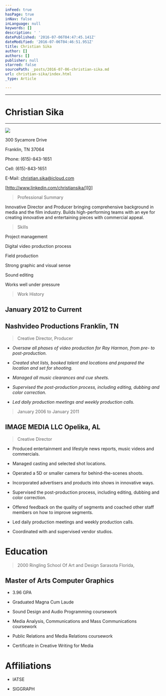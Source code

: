 ```yaml
---
inFeed: true
hasPage: true
inNav: false
inLanguage: null
keywords: []
description: ' '
datePublished: '2016-07-06T04:47:45.141Z'
dateModified: '2016-07-06T04:46:51.951Z'
title: Christian Sika
author: []
authors: []
publisher: null
starred: false
sourcePath: _posts/2016-07-06-christian-sika.md
url: christian-sika/index.html
_type: Article

---
```

****

# Christian Sika

****
![](https://the-grid-user-content.s3-us-west-2.amazonaws.com/30ed6690-1562-40b5-8c54-34d6265194d0.jpg)

300 Sycamore Drive

Franklin, TN 37064

Phone: (615)-843-1651

Cell: (615)-843-1651

E-Mail: christian.sika@icloud.com

[http://www.linkedin.com/christiansika/][0]

> Professional Summary

Innovative Director and Producer bringing comprehensive background in media and the film industry. Builds high-performing teams with an eye for creating innovative and entertaining pieces with commercial appeal.

> Skills

Project management

Digital video production process

Field production

Strong graphic and visual sense

Sound editing

Works well under pressure

> Work History

## January 2012 to Current

## Nashvideo Productions Franklin, TN

> Creative Director, Producer 

* _Oversaw all phases of video production for Ray Harmon, from pre- to post-production._

* _Created shot lists, booked talent and locations and prepared the location and set for shooting._

* _Managed all music clearances and cue sheets._

* _Supervised the post-production process, including editing, dubbing and color correction._

* _Led daily production meetings and weekly production calls._

> January 2006 to January 2011

## IMAGE MEDIA LLC Opelika, AL

> Creative Director 

* Produced entertainment and lifestyle news reports, music videos and commercials.

* Managed casting and selected shot locations.

* Operated a 5D or smaller camera for behind-the-scenes shoots.

* Incorporated advertisers and products into shows in innovative ways.

* Supervised the post-production process, including editing, dubbing and color correction.

* Offered feedback on the quality of segments and coached other staff members on how to improve segments.

* Led daily production meetings and weekly production calls.

* Coordinated with and supervised vendor studios.

# Education

> 2000 Ringling School Of Art and Design Sarasota Florida,

## Master of Arts Computer Graphics

* 3.96 GPA

* Graduated Magna Cum Laude

* Sound Design and Audio Programming coursework

* Media Analysis, Communications and Mass Communications coursework

* Public Relations and Media Relations coursework

* Certificate in Creative Writing for Media

# Affiliations

* IATSE 

* SIGGRAPH

[0]: https://www.linkedin.com/christiansika